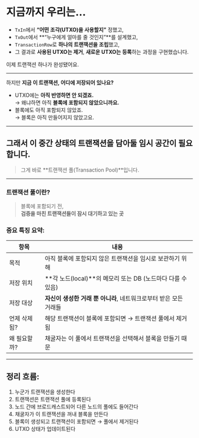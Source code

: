 # 지금까지 우리는…

- `TxIn`에서 **“어떤 조각(UTXO)을 사용할지”** 정했고,
- `TxOut`에서 **“누구에게 얼마를 줄 것인지”**를 설계했고,
- `TransactionRow`로 **하나의 트랜잭션을 조립**했고,
- 그 결과로 **사용된 UTXO는 제거**, **새로운 UTXO는 등록**하는 과정을 구현했습니다.

이제 트랜잭션 하나가 완성됐어요.

---

하지만 **지금 이 트랜잭션, 어디에 저장되어 있나요?**

- UTXO에는 **아직 반영하면 안 되겠죠.**  
  → 왜냐하면 아직 **블록에 포함되지 않았으니까요.**
- 블록에도 아직 포함되지 않았죠.  
  → 블록은 아직 만들어지지 않았고요.

---

## 그래서 이 중간 상태의 트랜잭션을 담아둘 임시 공간이 필요합니다.

> 그게 바로 **트랜잭션 풀(Transaction Pool)**입니다.

---

### 트랜잭션 풀이란?

> 블록에 포함되기 전,  
> **검증을 마친 트랜잭션들이 잠시 대기하고 있는 곳**

### 중요 특징 요약:

| 항목         | 내용                                                              |
| ------------ | ----------------------------------------------------------------- |
| 목적         | 아직 블록에 포함되지 않은 트랜잭션을 임시로 보관하기 위해         |
| 저장 위치    | **각 노드(local)**의 메모리 또는 DB (노드마다 다를 수 있음)       |
| 저장 대상    | **자신이 생성한 거래 뿐 아니라**, 네트워크로부터 받은 모든 거래들 |
| 언제 삭제됨? | 해당 트랜잭션이 블록에 포함되면 → 트랜잭션 풀에서 제거됨          |
| 왜 필요할까? | 채굴자는 이 풀에서 트랜잭션을 선택해서 블록을 만들기 때문         |

---

## 정리 흐름:

1. 누군가 트랜잭션을 생성한다
2. 트랜잭션은 트랜잭션 풀에 등록된다
3. 노드 간에 브로드캐스트되어 다른 노드의 풀에도 들어간다
4. 채굴자가 이 트랜잭션을 꺼내 블록을 만든다
5. 블록이 생성되고 트랜잭션이 포함되면 → 풀에서 제거된다
6. UTXO 상태가 업데이트된다
